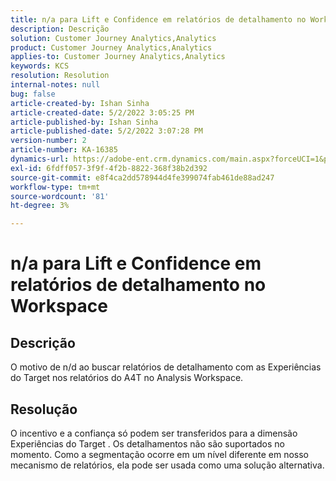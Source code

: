 ```yaml
---
title: n/a para Lift e Confidence em relatórios de detalhamento no Workspace
description: Descrição
solution: Customer Journey Analytics,Analytics
product: Customer Journey Analytics,Analytics
applies-to: Customer Journey Analytics,Analytics
keywords: KCS
resolution: Resolution
internal-notes: null
bug: false
article-created-by: Ishan Sinha
article-created-date: 5/2/2022 3:05:25 PM
article-published-by: Ishan Sinha
article-published-date: 5/2/2022 3:07:28 PM
version-number: 2
article-number: KA-16385
dynamics-url: https://adobe-ent.crm.dynamics.com/main.aspx?forceUCI=1&pagetype=entityrecord&etn=knowledgearticle&id=5a3c4e4a-29ca-ec11-a7b5-6045bd00dca1
exl-id: 6fdff057-3f9f-4f2b-8822-368f38b2d392
source-git-commit: e8f4ca2dd578944d4fe399074fab461de88ad247
workflow-type: tm+mt
source-wordcount: '81'
ht-degree: 3%

---
```


# n/a para Lift e Confidence em relatórios de detalhamento no Workspace

## Descrição


O motivo de n/d ao buscar relatórios de detalhamento com as Experiências do Target nos relatórios do A4T no Analysis Workspace.


## Resolução


O incentivo e a confiança só podem ser transferidos para a dimensão Experiências do Target . Os detalhamentos não são suportados no momento. Como a segmentação ocorre em um nível diferente em nosso mecanismo de relatórios, ela pode ser usada como uma solução alternativa.
